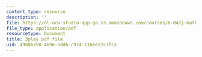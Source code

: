```yaml
---
content_type: resource
description: ''
file: https://ol-ocw-studio-app-qa.s3.amazonaws.com/courses/6-042j-mathematics-for-computer-science-spring-2015/4968b75846963ddbc974116ee27c3fc3_4dj1ogUwTEM.pdf
file_type: application/pdf
resourcetype: Document
title: 3play pdf file
uid: 4968b758-4696-3ddb-c974-116ee27c3fc3
---
```

